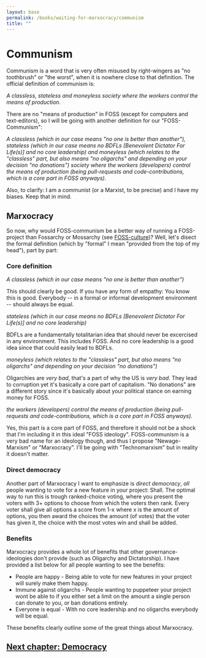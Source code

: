 ```yaml
---
layout: base
permalink: /books/waiting-for-marxocracy/communism
title: ""
---
```


# Communism
Communism is a word that is very often misused by right-wingers
as "no toothbrush" or "the worst", when it is nowhere close
to that definition. The official definition of communism is:

*A classless, stateless and moneyless society where the
workers control the means of production.*

There are no "means of production" in FOSS (except for
computers and text-editors), so I will be going with
another definition for our "FOSS-Communism":

*A classless (which in our case means "no one is better
than another"), stateless (which in our case means no
BDFLs \[Benevolent Dictator For Life(s)] and no core
leadership) and moneyless (which relates to the
"classless" part, but also means "no oligarchs" and
depending on your decision "no donations") society
where the workers (developers) control the means of
production (being pull-requests and code-contributions,
which is a core part in FOSS anyways).*

Also, to clarify: I am a communist (or a Marxist, to
be precise) and I have my biases. Keep that in mind.

## Marxocracy
So now, why would FOSS-communism be a better way of
running a FOSS-project than Fossarchy or Mossarchy
(see [FOSS-culture](/books/waiting-for-marxocracy/foss-culture))?
Well, let's disect the formal definition (which
by "formal" I mean "provided from the top of
my head"), part by part:

### Core definition

*A classless (which in our case means "no one is better
than another")*

This should clearly be good. If you have any form of
empathy: You know this is good. Everybody -- in a
formal or informal development environment --
should always be equal.

*stateless (which in our case means no BDFLs \[Benevolent
Dictator For Life(s)] and no core leadership)*

BDFLs are a fundamentally totalitarian idea that should
never be excercised in any environment. This includes
FOSS. And no core leadership is a good idea since
that could easily lead to BDFLs.

*moneyless (which relates to the "classless" part, but
also means "no oligarchs" and depending on your decision
"no donations")*

Oligarchies are *very bad*, that's a part of why the US
is *very bad*. They lead to corruption yet it's basically
a core part of capitalism. "No donations" are a different
story since it's basically about your political stance
on earning money for FOSS.

*the workers (developers) control the means of production
(being pull-requests and code-contributions, which is a
core part in FOSS anyways).*

Yes, this part is a core part of FOSS, and therefore it
should not be a shock that I'm including it in this ideal
"FOSS ideology". FOSS-communism is a very bad name for
an ideology though, and thus I propose "Newage-Marxism"
or "Marxocracy". I'll be going with "Technomarxism"
but in reality it doesn't matter.

### Direct democracy
Another part of Marxocracy I want to emphasize is
*direct democracy*, *all* people wanting to vote for
a new feature in your project: Shall. The optimal
way to run this is trough ranked-choice voting,
where you present the voters with 3+ options to
choose from which the voters then rank. Every
voter shall give all options a score from
1-x where x is the amount of options, you then
award the choices the amount (of votes) that
the voter has given it, the choice with the
most votes win and shall be added.

### Benefits
Marxocracy provides a whole lot of benefits that
other governance-ideologies don't provide (such
as Oligarchy and Dictatorship). I have provided
a list below for all people wanting to see the
benefits:

- People are happy - Being able to vote for new
  features in your project will surely make them happy.
- Immune against oligarchs - People wanting to puppeteer
  your project wont be able to if you either set a limit
  on the amount a single person can donate to you, or ban
  donations entirely.
- Everyone is equal - With no core leadership and no
  oligarchs everybody will be equal.

These benefits clearly outline some of the great things
about Marxocracy.

## [Next chapter: Democracy](/books/waiting-for-marxocracy/democracy)
